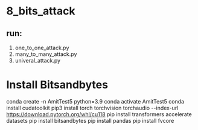 # 8_bits_attack

## run:
1. one_to_one_attack.py
2. many_to_many_attack.py
3. univeral_attack.py

# Install Bitsandbytes
conda create -n AmitTest5 python=3.9
conda activate AmitTest5
conda install cudatoolkit
pip3 install torch torchvision torchaudio --index-url https://download.pytorch.org/whl/cu118
pip install transformers accelerate datasets
pip install bitsandbytes
pip install pandas
pip install fvcore


